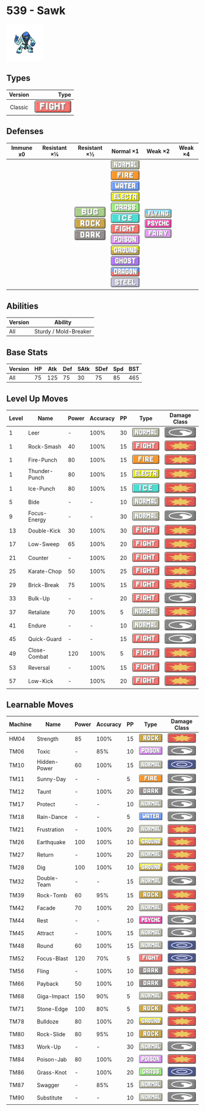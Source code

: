 # 539 - Sawk

![sawk](../img/pokemon/539.png)

## Types

| Version | Type                                   |
| :-----: | -------------------------------------: |
| Classic | ![fighting](../img/types/fighting.png) |

## Defenses

| Immune x0 | Resistant ×¼ | Resistant ×½                                                                                       | Normal ×1                                                                                                                                                                                                                                                                                                                                                                                                                                                             | Weak ×2                                                                                                          | Weak ×4 |
| --------- | ------------ | -------------------------------------------------------------------------------------------------- | --------------------------------------------------------------------------------------------------------------------------------------------------------------------------------------------------------------------------------------------------------------------------------------------------------------------------------------------------------------------------------------------------------------------------------------------------------------------- | ---------------------------------------------------------------------------------------------------------------- | ------- |
|           |              | ![bug](../img/types/bug.png)<br/>![rock](../img/types/rock.png)<br/>![dark](../img/types/dark.png) | ![normal](../img/types/normal.png)<br/>![fire](../img/types/fire.png)<br/>![water](../img/types/water.png)<br/>![electric](../img/types/electric.png)<br/>![grass](../img/types/grass.png)<br/>![ice](../img/types/ice.png)<br/>![fighting](../img/types/fighting.png)<br/>![poison](../img/types/poison.png)<br/>![ground](../img/types/ground.png)<br/>![ghost](../img/types/ghost.png)<br/>![dragon](../img/types/dragon.png)<br/>![steel](../img/types/steel.png) | ![flying](../img/types/flying.png)<br/>![psychic](../img/types/psychic.png)<br/>![fairy](../img/types/fairy.png) |         |

## Abilities

| Version | Ability               |
| ------- | --------------------- |
| All     | Sturdy / Mold-Breaker |

## Base Stats

| Version | HP | Atk | Def | SAtk | SDef | Spd | BST |
| ------- | -- | --- | --- | ---- | ---- | --- | --- |
| All     | 75 | 125 | 75  | 30   | 75   | 85  | 465 |

## Level Up Moves

| Level | Name          | Power | Accuracy | PP | Type                                   | Damage Class                           |
| ----- | ------------- | ----- | -------- | -- | -------------------------------------- | -------------------------------------- |
| 1     | Leer          | -     | 100%     | 30 | ![normal](../img/types/normal.png)     | ![status](../img/types/status.png)     |
| 1     | Rock-Smash    | 40    | 100%     | 15 | ![fighting](../img/types/fighting.png) | ![physical](../img/types/physical.png) |
| 1     | Fire-Punch    | 80    | 100%     | 15 | ![fire](../img/types/fire.png)         | ![physical](../img/types/physical.png) |
| 1     | Thunder-Punch | 80    | 100%     | 15 | ![electric](../img/types/electric.png) | ![physical](../img/types/physical.png) |
| 1     | Ice-Punch     | 80    | 100%     | 15 | ![ice](../img/types/ice.png)           | ![physical](../img/types/physical.png) |
| 5     | Bide          | -     | -        | 10 | ![normal](../img/types/normal.png)     | ![physical](../img/types/physical.png) |
| 9     | Focus-Energy  | -     | -        | 30 | ![normal](../img/types/normal.png)     | ![status](../img/types/status.png)     |
| 13    | Double-Kick   | 30    | 100%     | 30 | ![fighting](../img/types/fighting.png) | ![physical](../img/types/physical.png) |
| 17    | Low-Sweep     | 65    | 100%     | 20 | ![fighting](../img/types/fighting.png) | ![physical](../img/types/physical.png) |
| 21    | Counter       | -     | 100%     | 20 | ![fighting](../img/types/fighting.png) | ![physical](../img/types/physical.png) |
| 25    | Karate-Chop   | 50    | 100%     | 25 | ![fighting](../img/types/fighting.png) | ![physical](../img/types/physical.png) |
| 29    | Brick-Break   | 75    | 100%     | 15 | ![fighting](../img/types/fighting.png) | ![physical](../img/types/physical.png) |
| 33    | Bulk-Up       | -     | -        | 20 | ![fighting](../img/types/fighting.png) | ![status](../img/types/status.png)     |
| 37    | Retaliate     | 70    | 100%     | 5  | ![normal](../img/types/normal.png)     | ![physical](../img/types/physical.png) |
| 41    | Endure        | -     | -        | 10 | ![normal](../img/types/normal.png)     | ![status](../img/types/status.png)     |
| 45    | Quick-Guard   | -     | -        | 15 | ![fighting](../img/types/fighting.png) | ![status](../img/types/status.png)     |
| 49    | Close-Combat  | 120   | 100%     | 5  | ![fighting](../img/types/fighting.png) | ![physical](../img/types/physical.png) |
| 53    | Reversal      | -     | 100%     | 15 | ![fighting](../img/types/fighting.png) | ![physical](../img/types/physical.png) |
| 57    | Low-Kick      | -     | 100%     | 20 | ![fighting](../img/types/fighting.png) | ![physical](../img/types/physical.png) |

## Learnable Moves

| Machine | Name         | Power | Accuracy | PP | Type                                   | Damage Class                           |
| ------- | ------------ | ----- | -------- | -- | -------------------------------------- | -------------------------------------- |
| HM04    | Strength     | 85    | 100%     | 15 | ![rock](../img/types/rock.png)         | ![physical](../img/types/physical.png) |
| TM06    | Toxic        | -     | 85%      | 10 | ![poison](../img/types/poison.png)     | ![status](../img/types/status.png)     |
| TM10    | Hidden-Power | 60    | 100%     | 15 | ![normal](../img/types/normal.png)     | ![special](../img/types/special.png)   |
| TM11    | Sunny-Day    | -     | -        | 5  | ![fire](../img/types/fire.png)         | ![status](../img/types/status.png)     |
| TM12    | Taunt        | -     | 100%     | 20 | ![dark](../img/types/dark.png)         | ![status](../img/types/status.png)     |
| TM17    | Protect      | -     | -        | 10 | ![normal](../img/types/normal.png)     | ![status](../img/types/status.png)     |
| TM18    | Rain-Dance   | -     | -        | 5  | ![water](../img/types/water.png)       | ![status](../img/types/status.png)     |
| TM21    | Frustration  | -     | 100%     | 20 | ![normal](../img/types/normal.png)     | ![physical](../img/types/physical.png) |
| TM26    | Earthquake   | 100   | 100%     | 10 | ![ground](../img/types/ground.png)     | ![physical](../img/types/physical.png) |
| TM27    | Return       | -     | 100%     | 20 | ![normal](../img/types/normal.png)     | ![physical](../img/types/physical.png) |
| TM28    | Dig          | 100   | 100%     | 10 | ![ground](../img/types/ground.png)     | ![physical](../img/types/physical.png) |
| TM32    | Double-Team  | -     | -        | 15 | ![normal](../img/types/normal.png)     | ![status](../img/types/status.png)     |
| TM39    | Rock-Tomb    | 60    | 95%      | 15 | ![rock](../img/types/rock.png)         | ![physical](../img/types/physical.png) |
| TM42    | Facade       | 70    | 100%     | 20 | ![normal](../img/types/normal.png)     | ![physical](../img/types/physical.png) |
| TM44    | Rest         | -     | -        | 10 | ![psychic](../img/types/psychic.png)   | ![status](../img/types/status.png)     |
| TM45    | Attract      | -     | 100%     | 15 | ![normal](../img/types/normal.png)     | ![status](../img/types/status.png)     |
| TM48    | Round        | 60    | 100%     | 15 | ![normal](../img/types/normal.png)     | ![special](../img/types/special.png)   |
| TM52    | Focus-Blast  | 120   | 70%      | 5  | ![fighting](../img/types/fighting.png) | ![special](../img/types/special.png)   |
| TM56    | Fling        | -     | 100%     | 10 | ![dark](../img/types/dark.png)         | ![physical](../img/types/physical.png) |
| TM66    | Payback      | 50    | 100%     | 10 | ![dark](../img/types/dark.png)         | ![physical](../img/types/physical.png) |
| TM68    | Giga-Impact  | 150   | 90%      | 5  | ![normal](../img/types/normal.png)     | ![physical](../img/types/physical.png) |
| TM71    | Stone-Edge   | 100   | 80%      | 5  | ![rock](../img/types/rock.png)         | ![physical](../img/types/physical.png) |
| TM78    | Bulldoze     | 80    | 100%     | 20 | ![ground](../img/types/ground.png)     | ![physical](../img/types/physical.png) |
| TM80    | Rock-Slide   | 80    | 95%      | 10 | ![rock](../img/types/rock.png)         | ![physical](../img/types/physical.png) |
| TM83    | Work-Up      | -     | -        | 30 | ![normal](../img/types/normal.png)     | ![status](../img/types/status.png)     |
| TM84    | Poison-Jab   | 80    | 100%     | 20 | ![poison](../img/types/poison.png)     | ![physical](../img/types/physical.png) |
| TM86    | Grass-Knot   | -     | 100%     | 20 | ![grass](../img/types/grass.png)       | ![special](../img/types/special.png)   |
| TM87    | Swagger      | -     | 85%      | 15 | ![normal](../img/types/normal.png)     | ![status](../img/types/status.png)     |
| TM90    | Substitute   | -     | -        | 10 | ![normal](../img/types/normal.png)     | ![status](../img/types/status.png)     |